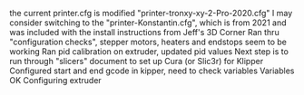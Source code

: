 the current printer.cfg is modified "printer-tronxy-xy-2-Pro-2020.cfg"
I may consider switching to the "printer-Konstantin.cfg", which is from 2021 and was included with the install
    instructions from Jeff's 3D Corner
Ran thru "configuration checks", stepper motors, heaters and endstops seem to be working
Ran pid calibration on extruder, updated pid values
Next step is to run through "slicers" document to set up Cura (or Slic3r) for Klipper
Configured start and end gcode in kipper, need to check variables
Variables OK
Configuring extruder